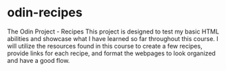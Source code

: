 # odin-recipes
The Odin Project - Recipes
This project is designed to test my basic HTML abilities and showcase what I have learned so far throughout this course. I will utilize the resources found in this course to create a few recipes, provide links for each recipe, and format the webpages to look organized and have a good flow.
